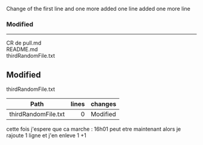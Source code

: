 Change of the first line
and one more added
one line added
one more line

### Modified            
 ------------------- 
 CR de pull.md       
 README.md          
 thirdRandomFile.txt

 Modified
 -------------------
 thirdRandomFile.txt

 Path                | lines | changes
 ------------------- | -----:| --------
 thirdRandomFile.txt |     0 | Modified



cette fois j'espere que ca marche : 16h01
peut etre maintenant alors
je rajoute 1 ligne et j'en enleve 1
+1